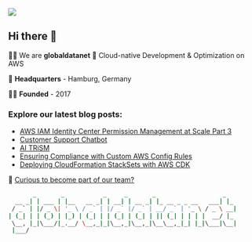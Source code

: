 <img src='https://github.com/globaldatanet/.github/raw/main/profile/logo.png'/>

## Hi there 👋

🙋‍♀️ We are **globaldatanet** 💜 Cloud-native Development & Optimization on AWS

🌈 **Headquarters** - Hamburg, Germany

👩‍💻 **Founded** - 2017

### Explore our latest blog posts:

<!--START_SECTION:techblog-->
* [AWS IAM Identity Center Permission Management at Scale Part 3](https:&#x2F;&#x2F;globaldatanet.com&#x2F;tech-blog&#x2F;aws-iam-identity-center-permission-management-at-scale-part-3)
* [Customer Support Chatbot ](https:&#x2F;&#x2F;globaldatanet.com&#x2F;tech-blog&#x2F;customer-support-chatbot-)
* [AI TRiSM](https:&#x2F;&#x2F;globaldatanet.com&#x2F;tech-blog&#x2F;ai-trism)
* [Ensuring Compliance with Custom AWS Config Rules](https:&#x2F;&#x2F;globaldatanet.com&#x2F;tech-blog&#x2F;ensuring-compliance-with-custom-aws-config-rules)
* [Deploying CloudFormation StackSets with AWS CDK](https:&#x2F;&#x2F;globaldatanet.com&#x2F;tech-blog&#x2F;deploying-cloudformation-stacksets-with-aws-cdk)
<!--END_SECTION:techblog-->

👾 [Curious to become part of our team?](https://globaldatanet.com/careers)

```bash
       _       _           _     _       _                   _   
  __ _| | ___ | |__   __ _| | __| | __ _| |_ __ _ _ __   ___| |_ 
 / _` | |/ _ \| '_ \ / _` | |/ _` |/ _` | __/ _` | '_ \ / _ \ __|
| (_| | | (_) | |_) | (_| | | (_| | (_| | || (_| | | | |  __/ |_ 
 \__, |_|\___/|_.__/ \__,_|_|\__,_|\__,_|\__\__,_|_| |_|\___|\__|
 |___/                                                           

```
